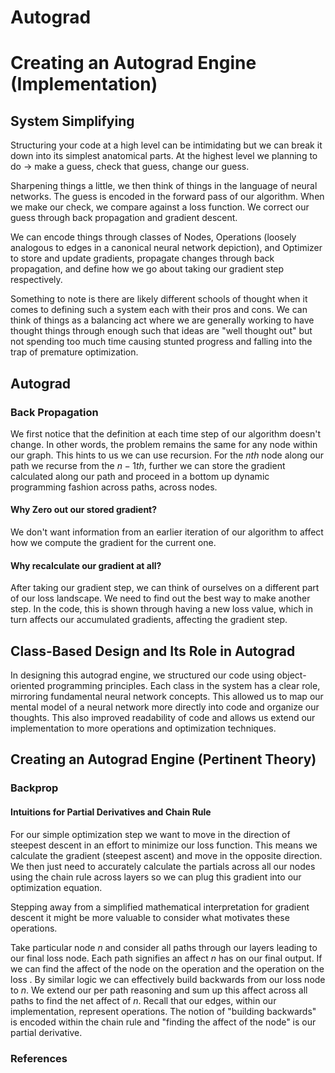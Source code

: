 # Autograd

# Creating an Autograd Engine (Implementation)

## System Simplifying

Structuring your code at a high level can be intimidating but we can break it down into its simplest anatomical parts. At the highest level we planning to do -> make a guess,  check that guess, change our guess.

Sharpening things a little, we then think of things in the language of neural networks. The guess is encoded in the forward pass of our algorithm. When we make our check, we compare against a loss function. We correct our guess through back propagation and gradient descent.

We can encode things through classes of Nodes, Operations (loosely analogous to edges in a canonical neural network depiction), and Optimizer to store and update gradients, propagate changes through back propagation, and define how we go about taking our gradient step respectively.

Something to note is there are likely different schools of thought when it comes to defining such a system each with their pros and cons. We can think of things as a balancing act where we are generally working to have thought things through enough such that ideas are "well thought out" but not spending too much time causing stunted progress and falling into the trap of premature optimization.
## Autograd

### Back Propagation

We first notice that the definition at each time step of our algorithm doesn't change. In other words, the problem remains the same for any node within our graph. This hints to us we can use recursion. For the $nth$ node along our path we recurse from the $n-1th$, further we can store the gradient calculated along our path and proceed in a bottom up dynamic programming fashion across paths, across nodes. 

#### Why Zero out our stored gradient?

We don't want information from an earlier iteration of our algorithm to affect how we compute the gradient for the current one.

#### Why recalculate our gradient at all?

After taking our gradient step, we can think of ourselves on a different part of our loss landscape. We need to find out the best way to make another step. In the code, this is shown through having a new loss value, which in turn affects our accumulated gradients, affecting the gradient step.
## **Class-Based Design and Its Role in Autograd**

In designing this autograd engine, we structured our code using object-oriented programming principles. Each class in the system has a clear role, mirroring fundamental neural network concepts. This allowed us to map our mental model of a neural network more directly into code and organize our thoughts. This also improved readability of code and allows us extend our implementation to more operations and optimization techniques.

## Creating an Autograd Engine (Pertinent Theory)

### Backprop
#### Intuitions for Partial Derivatives and Chain Rule

For our simple optimization step we want to move in the direction of steepest descent in an effort to minimize our loss function. This means we calculate the gradient (steepest ascent) and move in the opposite direction. We then just need to accurately calculate the partials across all our nodes using the chain rule across layers so we can plug this gradient into our optimization equation.

Stepping away from a simplified mathematical interpretation for gradient descent it might be more valuable to consider what motivates these operations.

 Take particular node $n$ and consider all paths through our layers leading to our final loss node. Each path signifies an affect $n$ has on our final output. If we can find the affect of the node on the operation and the operation on the loss . By similar logic we can effectively build backwards from our loss node to $n$. We extend our per path reasoning and sum up this affect across all paths to find the net affect of $n$. Recall that our edges, within our implementation, represent operations. The notion of "building backwards" is encoded within the chain rule and "finding the affect of the node" is our partial derivative.
### References